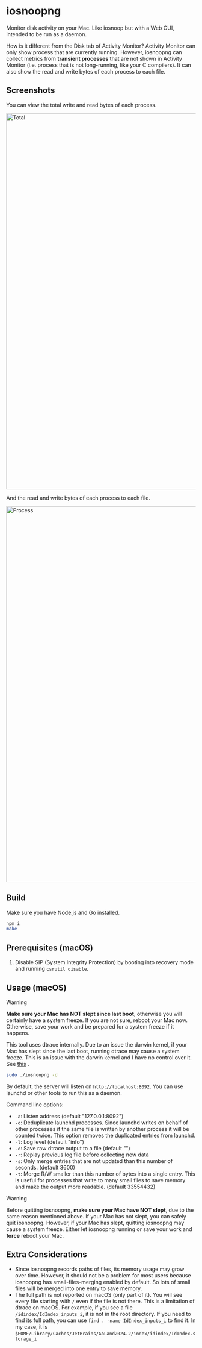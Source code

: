 # iosnoopng

Monitor disk activity on your Mac. Like iosnoop but with a Web GUI, intended to be run as a daemon.

How is it different from the Disk tab of Activity Monitor? Activity Monitor can only show process that are currently running. However, iosnoopng can collect metrics from **transient processes** that are not shown in Activity Monitor (i.e. process that is not long-running, like your C compilers). It can also show the read and write bytes of each process to each file.

## Screenshots

You can view the total write and read bytes of each process.

<img width="998" alt="Total" src="https://github.com/user-attachments/assets/ff53ac2a-3cb0-4fef-9343-19878a12b0f3" />

And the read and write bytes of each process to each file.

<img width="998" alt="Process" src="https://github.com/user-attachments/assets/636eb391-af80-4105-ad0b-7d111269a86a" />

## Build

Make sure you have Node.js and Go installed.

```bash
npm i
make
```

## Prerequisites (macOS)

1. Disable SIP (System Integrity Protection) by booting into recovery mode and running `csrutil disable`.

## Usage (macOS)

> [!WARNING]
> **Make sure your Mac has NOT slept since last boot**, otherwise you will certainly have a system freeze. If you are not sure, reboot your Mac now. Otherwise, save your work and be prepared for a system freeze if it happens.
>
> This tool uses dtrace internally. Due to an issue the darwin kernel, if your Mac has slept since the last boot, running dtrace may cause a system freeze. This is an issue with the darwin kernel and I have no control over it. See [this](https://forums.developer.apple.com/forums/thread/735939) .
>

```bash
sudo ./iosnoopng -d
```

By default, the server will listen on `http://localhost:8092`. You can use launchd or other tools to run this as a daemon.

Command line options:
- `-a`: Listen address (default "127.0.0.1:8092")
- `-d`: Deduplicate launchd processes. Since launchd writes on behalf of other processes if the same file is written by another process it will be counted twice. This option removes the duplicated entries from launchd.
- `-l`: Log level (default "info")
- `-o`: Save raw dtrace output to a file (default "")
- `-r`: Replay previous log file before collecting new data
- `-s`: Only merge entries that are not updated than this number of seconds. (default 3600)
- `-t`: Merge R/W smaller than this number of bytes into a single entry. This is useful for processes that write to many small files to save memory and make the output more readable. (default 33554432)

> [!WARNING]
> Before quitting iosnoopng, **make sure your Mac have NOT slept**, due to the same reason mentioned above. If your Mac has not slept, you can safely quit iosnoopng. However, if your Mac has slept, quitting iosnoopng may cause a system freeze. Either let iosnoopng running or save your work and **force** reboot your Mac.

## Extra Considerations

- Since iosnoopng records paths of files, its memory usage may grow over time. However, it should not be a problem for most users because iosnoopng has small-files-merging enabled by default. So lots of small files will be merged into one entry to save memory.
- The full path is not reported on macOS (only part of it). You will see every file starting with `/` even if the file is not there. This is a limitation of dtrace on macOS. For example, if you see a file `/idindex/IdIndex_inputs_i`, it is not in the root directory. If you need to find its full path, you can use `find . -name IdIndex_inputs_i` to find it. In my case, it is `$HOME/Library/Caches/JetBrains/GoLand2024.2/index/idindex/IdIndex.storage_i`
